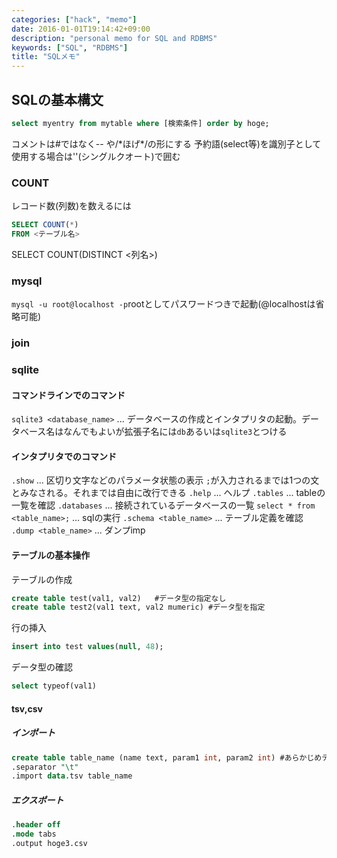 ```yaml
---
categories: ["hack", "memo"]
date: 2016-01-01T19:14:42+09:00
description: "personal memo for SQL and RDBMS"
keywords: ["SQL", "RDBMS"]
title: "SQLメモ"
---
```



## SQLの基本構文
```sql
select myentry from mytable where [検索条件] order by hoge;
```

コメントは\#ではなく\-\- や/\*ほげ\*/の形にする
予約語(select等)を識別子として使用する場合は''(シングルクオート)で囲む
### COUNT
レコード数(列数)を数えるには
```sql
SELECT COUNT(*)
FROM <テーブル名>
```
SELECT COUNT(DISTINCT <列名>)

### mysql
`mysql -u root@localhost -p`rootとしてパスワードつきで起動(@localhostは省略可能)

### join

### sqlite
#### コマンドラインでのコマンド
`sqlite3 <database_name>` ... データベースの作成とインタプリタの起動。データベース名はなんでもよいが拡張子名には`db`あるいは`sqlite3`とつける


#### インタプリタでのコマンド
`.show` ... 区切り文字などのパラメータ状態の表示
`;`が入力されるまでは1つの文とみなされる。それまでは自由に改行できる
`.help` ... ヘルプ
`.tables` ... tableの一覧を確認
`.databases` ... 接続されているデータベースの一覧
`select * from <table_name>;` ... sqlの実行
`.schema <table_name>` ... テーブル定義を確認
`.dump <table_name>` ... ダンプimp

#### テーブルの基本操作
テーブルの作成
```sql
create table test(val1, val2)   #データ型の指定なし
create table test2(val1 text, val2 mumeric) #データ型を指定
```

行の挿入
```sql
insert into test values(null, 48);
```

データ型の確認
```sql
select typeof(val1)
```

#### tsv,csv
##### インポート
```sql
create table table_name (name text, param1 int, param2 int) #あらかじめテーブルを作成(必須かは不明)
.separator "\t"
.import data.tsv table_name
```
##### エクスポート
```sql
.header off
.mode tabs
.output hoge3.csv
```

